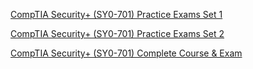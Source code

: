 

[CompTIA Security+ (SY0-701) Practice Exams Set 1](https://wgu.udemy.com/course/comptia-security-sy0-701-practice-exams/)

[CompTIA Security+ (SY0-701) Practice Exams Set 2](https://wgu.udemy.com/course/comptia-security-sy0-701-practice-exams-2nd-edition/)

[CompTIA Security+ (SY0-701) Complete Course & Exam](https://wgu.udemy.com/course/securityplus/)
